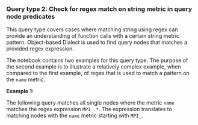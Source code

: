 ### Query type 2: Check for regex match on string metric in query node predicates

This query type covers cases where matching string using regex can provide an understanding of function calls with a certain string metric pattern. Object-based Dialect is used to find query nodes that matches a provided regex expression. 

The notebook contains two examples for this query type. The purpose of the second example is to illustrate a relatively complex example, when compared to the first example, of regex that is used to match a pattern on the `name` metric.

**Example 1:**

The following query matches all single nodes where the metric `name` matches the regex expression `MPI_.*`. The expression translates to matching nodes with the `name` metric starting with `MPI_`. 